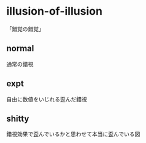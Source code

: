 # illusion-of-illusion
「錯覚の錯覚」

## normal
通常の錯視

## expt
自由に数値をいじれる歪んだ錯視

## shitty
錯視効果で歪んでいるかと思わせて本当に歪んでいる図
